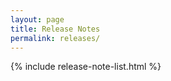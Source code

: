 ```yaml
---
layout: page
title: Release Notes
permalink: releases/
---
```


<div class="">
  {% include release-note-list.html %}
</div>
